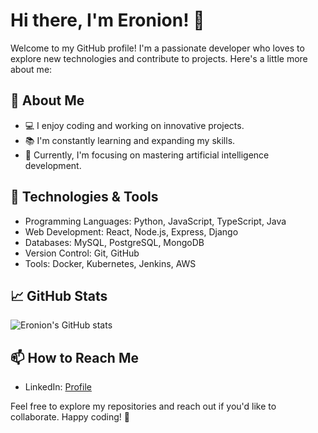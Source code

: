 # Hi there, I'm Eronion! 👋

Welcome to my GitHub profile! I'm a passionate developer who loves to explore new technologies and contribute to projects. Here's a little more about me:

## 🚀 About Me
- 💻 I enjoy coding and working on innovative projects.
- 📚 I'm constantly learning and expanding my skills.
- 🌱 Currently, I'm focusing on mastering artificial intelligence development.
  
## 🔧 Technologies & Tools
- Programming Languages: Python, JavaScript, TypeScript, Java
- Web Development: React, Node.js, Express, Django
- Databases: MySQL, PostgreSQL, MongoDB
- Version Control: Git, GitHub
- Tools: Docker, Kubernetes, Jenkins, AWS

## 📈 GitHub Stats
![Eronion's GitHub stats](https://github-readme-stats.vercel.app/api?username=Eronion&show_icons=true&theme=radical)

## 📫 How to Reach Me
- LinkedIn: [Profile](https://www.linkedin.com/in/brandon-willy-viglianisi/)

Feel free to explore my repositories and reach out if you'd like to collaborate. Happy coding! 🚀
